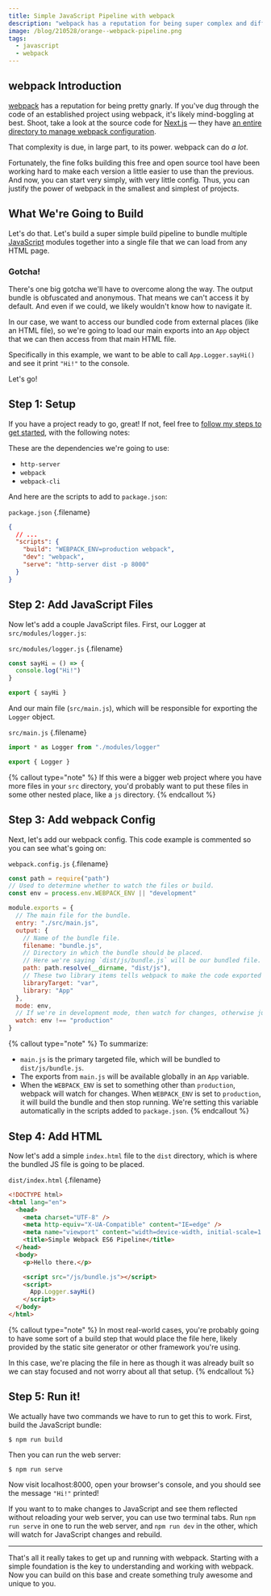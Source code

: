 ```yaml
---
title: Simple JavaScript Pipeline with webpack
description: "webpack has a reputation for being super complex and difficult to implement. But as its most basic, it can do a lot with little development effort. Let's walk through a simple example together."
image: /blog/210528/orange--webpack-pipeline.png
tags:
  - javascript
  - webpack
---
```


## webpack Introduction

[webpack](/blog/wtf-is-webpack) has a reputation for being pretty gnarly. If you've dug through the code of an established project using webpack, it's likely mind-boggling at best. Shoot, take a look at the source code for [Next.js](https://nextjs.org/) — they have [an entire directory to manage webpack configuration](https://github.com/vercel/next.js/tree/5f3351dbb8de71bcdbc91d869c04bc862a25da5f/packages/next/bundles/webpack).

That complexity is due, in large part, to its power. webpack can do _a lot_.

Fortunately, the fine folks building this free and open source tool have been working hard to make each version a little easier to use than the previous. And now, you can start very simply, with very little config. Thus, you can justify the power of webpack in the smallest and simplest of projects.

## What We're Going to Build

Let's do that. Let's build a super simple build pipeline to bundle multiple [JavaScript](/blog/wtf-is-javascript/) modules together into a single file that we can load from any HTML page.

### Gotcha!

There's one big gotcha we'll have to overcome along the way. The output bundle is obfuscated and anonymous. That means we can't access it by default. And even if we could, we likely wouldn't know how to navigate it.

In our case, we want to access our bundled code from external places (like an HTML file), so we're going to load our main exports into an `App` object that we can then access from that main HTML file.

Specifically in this example, we want to be able to call `App.Logger.sayHi()` and see it print `"Hi!"` to the console.

Let's go!

## Step 1: Setup

If you have a project ready to go, great! If not, feel free to [follow my steps to get started](/blog/new-javascript-project-setup/), with the following notes:

These are the dependencies we're going to use:

- `http-server`
- `webpack`
- `webpack-cli`

And here are the scripts to add to `package.json`:

`package.json` {.filename}

```json
{
  // ...
  "scripts": {
    "build": "WEBPACK_ENV=production webpack",
    "dev": "webpack",
    "serve": "http-server dist -p 8000"
  }
}
```

## Step 2: Add JavaScript Files

Now let's add a couple JavaScript files. First, our Logger at `src/modules/logger.js`:

`src/modules/logger.js` {.filename}

```js
const sayHi = () => {
  console.log("Hi!")
}

export { sayHi }
```

And our main file (`src/main.js`), which will be responsible for exporting the `Logger` object.

`src/main.js` {.filename}

```js
import * as Logger from "./modules/logger"

export { Logger }
```

{% callout type="note" %}
If this were a bigger web project where you have more files in your `src` directory, you'd probably want to put these files in some other nested place, like a `js` directory.
{% endcallout %}

## Step 3: Add webpack Config

Next, let's add our webpack config. This code example is commented so you can see what's going on:

`webpack.config.js` {.filename}

```js
const path = require("path")
// Used to determine whether to watch the files or build.
const env = process.env.WEBPACK_ENV || "development"

module.exports = {
  // The main file for the bundle.
  entry: "./src/main.js",
  output: {
    // Name of the bundle file.
    filename: "bundle.js",
    // Directory in which the bundle should be placed.
    // Here we're saying `dist/js/bundle.js` will be our bundled file.
    path: path.resolve(__dirname, "dist/js"),
    // These two library items tells webpack to make the code exported by main.js available as a variable called `App`.
    libraryTarget: "var",
    library: "App"
  },
  mode: env,
  // If we're in development mode, then watch for changes, otherwise just do a single build.
  watch: env !== "production"
}
```

{% callout type="note" %}
To summarize:

- `main.js` is the primary targeted file, which will be bundled to `dist/js/bundle.js`.
- The exports from `main.js` will be available globally in an `App` variable.
- When the `WEBPACK_ENV` is set to something other than `production`, webpack will watch for changes. When `WEBPACK_ENV` is set to `production`, it will build the bundle and then stop running. We're setting this variable automatically in the scripts added to `package.json`.
  {% endcallout %}

## Step 4: Add HTML

Now let's add a simple `index.html` file to the `dist` directory, which is where the bundled JS file is going to be placed.

`dist/index.html` {.filename}

```html
<!DOCTYPE html>
<html lang="en">
  <head>
    <meta charset="UTF-8" />
    <meta http-equiv="X-UA-Compatible" content="IE=edge" />
    <meta name="viewport" content="width=device-width, initial-scale=1.0" />
    <title>Simple Webpack ES6 Pipeline</title>
  </head>
  <body>
    <p>Hello there.</p>

    <script src="/js/bundle.js"></script>
    <script>
      App.Logger.sayHi()
    </script>
  </body>
</html>
```

{% callout type="note" %}
In most real-world cases, you're probably going to have some sort of a build step that would place the file here, likely provided by the static site generator or other framework you're using.

In this case, we're placing the file in here as though it was already built so we can stay focused and not worry about all that setup.
{% endcallout %}

## Step 5: Run it!

We actually have two commands we have to run to get this to work. First, build the JavaScript bundle:

    $ npm run build

Then you can run the web server:

    $ npm run serve

Now visit localhost:8000, open your browser's console, and you should see the message `"Hi!"` printed!

If you want to to make changes to JavaScript and see them reflected without reloading your web server, you can use two terminal tabs. Run `npm run serve` in one to run the web server, and `npm run dev` in the other, which will watch for JavaScript changes and rebuild.

---

That's all it really takes to get up and running with webpack. Starting with a simple foundation is the key to understanding and working with webpack. Now you can build on this base and create something truly awesome and unique to you.
